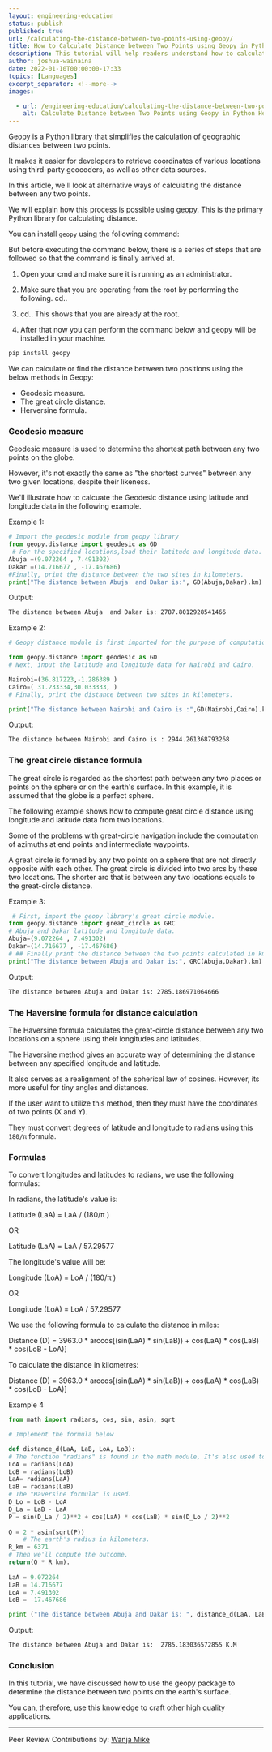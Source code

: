 ```yaml
---
layout: engineering-education
status: publish
published: true
url: /calculating-the-distance-between-two-points-using-geopy/
title: How to Calculate Distance between Two Points using Geopy in Python
description: This tutorial will help readers understand how to calculate distance between two locations using the Geopy library in Python.
author: joshua-wainaina
date: 2022-01-10T00:00:00-17:33
topics: [Languages]
excerpt_separator: <!--more-->
images:

  - url: /engineering-education/calculating-the-distance-between-two-points-using-geopy/hero.png
    alt: Calculate Distance between Two Points using Geopy in Python Hero Image
---
```

Geopy is a Python library that simplifies the calculation of geographic distances between two points. 
<!--more-->
It makes it easier for developers to retrieve coordinates of various locations using third-party geocoders, as well as other data sources.

In this article, we'll look at alternative ways of calculating the distance between any two points. 

We will explain how this process is possible using [geopy](https://geopy.readthedocs.io/en/stable/). This is the primary Python library for calculating distance.

You can install `geopy` using the following command:

But before executing the command below, there is a series of steps that are followed so that the command is finally arrived at.
1. Open your cmd and make sure it is running as an administrator.
2. Make sure that you are operating from the root by performing the following.
cd..

3. cd.. This shows that you are already at the root.

4. After that now you can perform the command below and geopy will be installed in your machine.

```Python
pip install geopy
```

We can calculate or find the distance between two positions using the below methods in Geopy:

- Geodesic measure.
- The great circle distance.
- Herversine formula.

### Geodesic measure
Geodesic measure is used to determine the shortest path between any two points on the globe.

However, it's not exactly the same as "the shortest curves" between any two given locations, despite their likeness. 

We'll illustrate how to calcuate the Geodesic distance using latitude and longitude data in the following example.

Example 1:

```python
# Import the geodesic module from geopy library 
from geopy.distance import geodesic as GD
 # For the specified locations,load their latitude and longitude data.
Abuja =(9.072264 , 7.491302)
Dakar =(14.716677 , -17.467686)
#Finally, print the distance between the two sites in kilometers.
print("The distance between Abuja  and Dakar is:", GD(Abuja,Dakar).km)
```

Output:

```bash
The distance between Abuja  and Dakar is: 2787.8012928541466
```

Example 2:

```python
# Geopy distance module is first imported for the purpose of computations.

from geopy.distance import geodesic as GD
# Next, input the latitude and longitude data for Nairobi and Cairo.  

Nairobi=(36.817223,-1.286389 )
Cairo=( 31.233334,30.033333, )
# Finally, print the distance between two sites in kilometers. 

print("The distance between Nairobi and Cairo is :",GD(Nairobi,Cairo).km)
```

Output:

```bash
The distance between Nairobi and Cairo is : 2944.261368793268
```

### The great circle distance formula
The great circle is regarded as the shortest path between any two places or points on the sphere or on the earth's surface. In this example, it is assumed that the globe is a perfect sphere. 

The following example shows how to compute great circle distance using longitude and latitude data from two locations.

Some of the problems with great-circle navigation include the computation of azimuths at end points and intermediate waypoints.

A great circle is formed by any two points on a sphere that are not directly opposite with each other. The great circle is divided into two arcs by these two locations. The shorter arc that is between any two locations equals to the great-circle distance.

Example 3:

```python
 # First, import the geopy library's great circle module.
from geopy.distance import great_circle as GRC
# Abuja and Dakar latitude and longitude data.
Abuja=(9.072264 , 7.491302)
Dakar=(14.716677 , -17.467686)
# ## Finally print the distance between the two points calculated in km
print("The distance between Abuja and Dakar is:", GRC(Abuja,Dakar).km) 
```

Output:

```bash
The distance between Abuja and Dakar is: 2785.186971064666
```

### The Haversine formula for distance calculation

The Haversine formula calculates the great-circle distance between any two locations on a sphere using their longitudes and latitudes.

The Haversine method gives an accurate way of determining the distance between any specified longitude and latitude.

It also serves as a realignment of the spherical law of cosines. However, its more useful for tiny angles and distances. 

If the user want to utilize this method, then they must have the coordinates of two points (X and Y).

They must convert degrees of latitude and longitude to radians using this `180/π` formula.

### Formulas
To convert longitudes and latitudes to radians, we use the following formulas:

In radians, the latitude's value is:

Latitude (LaA) = LaA / (180/π )

OR
  
Latitude (LaA) = LaA / 57.29577

The longitude's value will be:

Longitude (LoA) = LoA / (180/π )

OR

Longitude (LoA) = LoA / 57.29577 

We use the following formula to calculate the distance in miles:

Distance (D) = 3963.0 * arccos[(sin(LaA) * sin(LaB)) + cos(LaA) * cos(LaB) * cos(LoB - LoA)]  

To calculate the distance in kilometres:

Distance (D) = 3963.0 * arccos[(sin(LaA) * sin(LaB)) + cos(LaA) * cos(LaB) * cos(LoB - LoA)]  

Example 4

```python
from math import radians, cos, sin, asin, sqrt

# Implement the formula below

def distance_d(LaA, LaB, LoA, LoB):
# The function "radians" is found in the math module, It's also used to convert radians to degrees.  
LoA = radians(LoA)  
LoB = radians(LoB)  
LaA= radians(LaA)  
LaB = radians(LaB) 
# The "Haversine formula" is used.
D_Lo = LoB - LoA 
D_La = LaB - LaA 
P = sin(D_La / 2)**2 + cos(LaA) * cos(LaB) * sin(D_Lo / 2)**2  
   
Q = 2 * asin(sqrt(P))   
    # The earth's radius in kilometers.
R_km = 6371  
# Then we'll compute the outcome.
return(Q * R km).
 
LaA = 9.072264
LaB = 14.716677
LoA = 7.491302
LoB = -17.467686

print ("The distance between Abuja and Dakar is: ", distance_d(LaA, LaB, LoA, LoB), "K.M")  
```

Output:

```bash
The distance between Abuja and Dakar is:  2785.183036572855 K.M
```

### Conclusion
In this tutorial, we have discussed how to use the geopy package to determine the distance between two points on the earth's surface. 

You can, therefore, use this knowledge to craft other high quality applications.
    
---
Peer Review Contributions by: [Wanja Mike](/engineering-education/authors/michael-barasa/)

